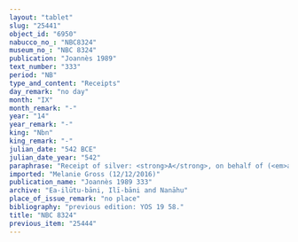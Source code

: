 ```yaml
---
layout: "tablet"
slug: "25441"
object_id: "6950"
nabucco_no_: "NBC8324"
museum_no_: "NBC 8324"
publication: "Joannès 1989"
text_number: "333"
period: "NB"
type_and_content: "Receipts"
day_remark: "no day"
month: "IX"
month_remark: "-"
year: "14"
year_remark: "-"
king: "Nbn"
king_remark: "-"
julian_date: "542 BCE"
julian_date_year: "542"
paraphrase: "Receipt of silver: <strong>A</strong>, on behalf of (<em>ana muhhi</em>) <strong>C</strong>, receives 1 &frac14; shekels of silver from <strong>B</strong>. In the presence (<em>ina u&scaron;uzzi</em>) of 1 witness (Nab&ucirc;-bēl-&scaron;umāti/Rēmūtu//(Ea-)ilūtu-bāni).<br /> &nbsp;<br /> <strong>A</strong> = Bēl-ahhē-erība; <strong>B</strong> = Nādinu/Nab&ucirc;-kā&scaron;ir; <strong>C</strong> = Mu&scaron;ēzib-Bēl<br /> &nbsp;<br /> &nbsp;"
imported: "Melanie Gross (12/12/2016)"
publication_name: "Joannès 1989 333"
archive: "Ea-ilūtu-bāni, Ilī-bāni and Nanāhu"
place_of_issue_remark: "no place"
bibliography: "previous edition: YOS 19 58."
title: "NBC 8324"
previous_item: "25444"
---
```

